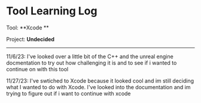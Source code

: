 # Tool Learning Log

Tool: **Xcode **

Project: **Undecided**

---

11/6/23:
I've looked over a little bit of the C++ and the unreal engine docmentation to try out how challenging it is and to see if i wanted to continue on with this tool

11/27/23:
I've swtiched to Xcode because it looked cool and im still deciding what I wanted to do with Xcode. I've looked into the documentation and im trying to figure out if i want to continue with xcode


<!-- 
* Links you used today (websites, videos, etc)
* Things you tried, progress you made, etc
* Challenges, a-ha moments, etc
* Questions you still have
* What you're going to try next
-->
